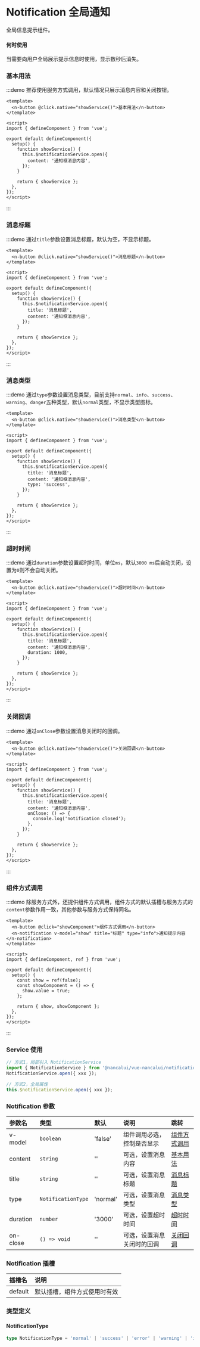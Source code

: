 # Notification 全局通知

全局信息提示组件。

#### 何时使用

当需要向用户全局展示提示信息时使用，显示数秒后消失。

### 基本用法

:::demo 推荐使用服务方式调用，默认情况只展示消息内容和关闭按钮。

```vue
<template>
  <n-button @click.native="showService()">基本用法</n-button>
</template>

<script>
import { defineComponent } from 'vue';

export default defineComponent({
  setup() {
    function showService() {
      this.$notificationService.open({
        content: '通知框消息内容',
      });
    }

    return { showService };
  },
});
</script>
```

:::

### 消息标题

:::demo 通过`title`参数设置消息标题，默认为空，不显示标题。

```vue
<template>
  <n-button @click.native="showService()">消息标题</n-button>
</template>

<script>
import { defineComponent } from 'vue';

export default defineComponent({
  setup() {
    function showService() {
      this.$notificationService.open({
        title: '消息标题',
        content: '通知框消息内容',
      });
    }

    return { showService };
  },
});
</script>
```

:::

### 消息类型

:::demo 通过`type`参数设置消息类型，目前支持`normal`、`info`、`success`、`warning`、`danger`五种类型，默认`normal`类型，不显示类型图标。

```vue
<template>
  <n-button @click.native="showService()">消息类型</n-button>
</template>

<script>
import { defineComponent } from 'vue';

export default defineComponent({
  setup() {
    function showService() {
      this.$notificationService.open({
        title: '消息标题',
        content: '通知框消息内容',
        type: 'success',
      });
    }

    return { showService };
  },
});
</script>
```

:::

### 超时时间

:::demo 通过`duration`参数设置超时时间，单位`ms`，默认`3000 ms`后自动关闭，设置为`0`则不会自动关闭。

```vue
<template>
  <n-button @click.native="showService()">超时时间</n-button>
</template>

<script>
import { defineComponent } from 'vue';

export default defineComponent({
  setup() {
    function showService() {
      this.$notificationService.open({
        title: '消息标题',
        content: '通知框消息内容',
        duration: 1000,
      });
    }

    return { showService };
  },
});
</script>
```

:::

### 关闭回调

:::demo 通过`onClose`参数设置消息关闭时的回调。

```vue
<template>
  <n-button @click.native="showService()">关闭回调</n-button>
</template>

<script>
import { defineComponent } from 'vue';

export default defineComponent({
  setup() {
    function showService() {
      this.$notificationService.open({
        title: '消息标题',
        content: '通知框消息内容',
        onClose: () => {
          console.log('notification closed');
        },
      });
    }

    return { showService };
  },
});
</script>
```

:::

### 组件方式调用

:::demo 除服务方式外，还提供组件方式调用，组件方式的默认插槽与服务方式的`content`参数作用一致，其他参数与服务方式保持同名。

```vue
<template>
  <n-button @click="showComponent">组件方式调用</n-button>
  <n-notification v-model="show" title="标题" type="info">通知提示内容</n-notification>
</template>

<script>
import { defineComponent, ref } from 'vue';

export default defineComponent({
  setup() {
    const show = ref(false);
    const showComponent = () => {
      show.value = true;
    };

    return { show, showComponent };
  },
});
</script>
```

:::

### Service 使用

```typescript
// 方式1，局部引入 NotificationService
import { NotificationService } from '@nancalui/vue-nancalui/notification';
NotificationService.open({ xxx });

// 方式2，全局属性
this.$notificationService.open({ xxx });
```

### Notification 参数

| 参数名   | 类型               | 默认     | 说明                       | 跳转                          |
| :------- | :----------------- | :------- | :------------------------- | :---------------------------- |
| v-model  | `boolean`          | 'false'  | 组件调用必选，控制是否显示 | [组件方式调用](#组件方式调用) |
| content  | `string`           | ''       | 可选，设置消息内容         | [基本用法](#基本用法)         |
| title    | `string`           | ''       | 可选，设置消息标题         | [消息标题](#消息标题)         |
| type     | `NotificationType` | 'normal' | 可选，设置消息类型         | [消息类型](#消息类型)         |
| duration | `number`           | '3000'   | 可选，设置超时时间         | [超时时间](#超时时间)         |
| on-close | `() => void`       | ''       | 可选，设置消息关闭时的回调 | [关闭回调](#关闭回调)         |

### Notification 插槽

| 插槽名  | 说明                         |
| :------ | :--------------------------- |
| default | 默认插槽，组件方式使用时有效 |

### 类型定义

#### NotificationType

```ts
type NotificationType = 'normal' | 'success' | 'error' | 'warning' | 'info';
```
